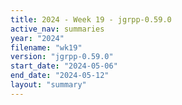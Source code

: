 ```yaml
---
title: 2024 - Week 19 - jgrpp-0.59.0
active_nav: summaries
year: "2024"
filename: "wk19"
version: "jgrpp-0.59.0"
start_date: "2024-05-06"
end_date: "2024-05-12"
layout: "summary"
---
```

